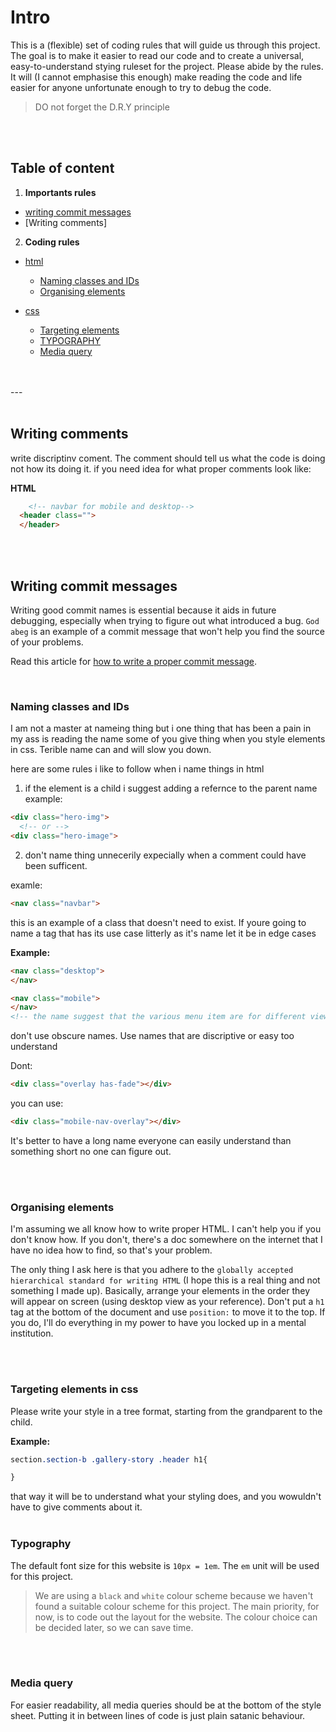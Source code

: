 
# Intro
This is a (flexible) set of coding rules that will guide us through this project. The goal is to make it easier to read our code and to create a universal, easy-to-understand stying ruleset for the project. Please abide by the rules. It will (I cannot emphasise this enough) make reading the code and life easier for anyone unfortunate enough to try to debug the code.

> DO not forget the D.R.Y principle

<br/>
<br/>

## Table of content

1. **Importants rules**
- [writing commit messages](#writing-commit-messages)
- [Writing comments]
2. **Coding rules**
- [html](#html)
    - [Naming classes and IDs](#naming-classes-and-ids)
    - [Organising elements](#organising-elements)

- [css](#css)
    - [Targeting elements](#targeting-elements-in-css)
    - [TYPOGRAPHY](#typography)
    - [Media query](#media-query)

<br/>
<br/>
---
<br/>
<br/>

## Writing comments
write discriptinv coment. The comment should tell us what the code is doing not how its doing it. if you need idea for what proper comments look like:

**HTML**
```html
    <!-- navbar for mobile and desktop-->
  <header class="">
  </header>
```

<br/>
<br/>

## Writing commit messages
Writing good commit names is essential because it aids in future debugging, especially when trying to figure out what introduced a bug. `God abeg` is an example of a commit message that won't help you find the source of your problems.

Read this article for [how to write a proper commit message](https://cbea.ms/git-commit/).


<br/>


### Naming classes and IDs
I am not a master at nameing thing but i one thing that has been a pain in my ass is reading the name some of you give thing when you style elements in css. Terible name can and will slow you down. 

here are some rules i like to follow when i name things in html

1. if the element is a child i suggest adding a refernce to the parent name
example:
```html
<div class="hero-img">
  <!-- or -->
<div class="hero-image">
```

2. don't name thing unnecerily expecially when a comment could have been sufficent.

examle:
```html
<nav class="navbar">
```
this is an example of a class that doesn't need to exist. If youre going to name a tag that has its use case litterly as it's name let it be in edge cases

**Example:**

```html
<nav class="desktop">
</nav>

<nav class="mobile">
</nav>
<!-- the name suggest that the various menu item are for different views -->
```

don't use obscure names. Use names that are discriptive or easy too understand

Dont:
```html
<div class="overlay has-fade"></div>
```
you can use:

```html
<div class="mobile-nav-overlay"></div>
```
It's better to have a long name everyone can easily understand than something short no one can figure out.

<br/>
<br/>

### Organising elements

I'm assuming we all know how to write proper HTML. I can't help you if you don't know how. If you don't, there's a doc somewhere on the internet that I have no idea how to find, so that's your problem. 

The only thing I ask here is that you adhere to the `globally accepted hierarchical standard for writing HTML` (I hope this is a real thing and not something I made up). 
Basically, arrange your elements in the order they will appear on screen (using desktop view as your reference). Don't put a `h1` tag at the bottom of the document and use `position:` to move it to the top. If you do, I'll do everything in my power to have you locked up in a mental institution.

<br/>
<br/>


### Targeting elements in css
Please write your style in a tree format, starting from the grandparent to the child.

**Example:**

```css
section.section-b .gallery-story .header h1{

}
```
that way it will be to understand what your styling does, and you wowuldn't have to give comments about it.
<br/>
<br/>

### Typography
The default font size for this website is `10px = 1em`.
The `em` unit will be used for this project.

>We are using a `black` and `white` colour scheme because we haven't found a suitable colour scheme for this project. The main priority, for now, is to code out the layout for the website. The colour choice can be decided later, so we can save time.

<br/>
<br/>

### Media query
For easier readability, all media queries should be at the bottom of the style sheet. Putting it in between lines of code is just plain satanic behaviour.